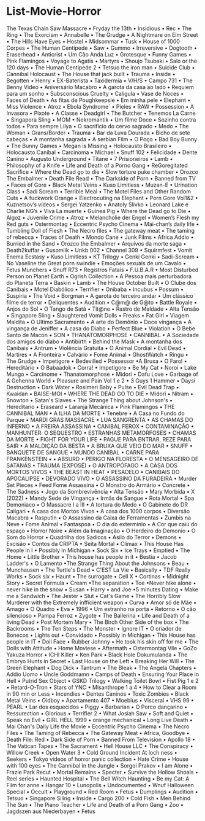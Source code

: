 # List-Movie-Horror

The Texas Chain Saw Massacre • Fryday the 13th • Insidious • Rec • The Ring • The Exorcism • Annabelle • The Grudge • A Nightmare on Elm Street • The Hills Have Eyes • Hostel • Midsommar • Tusk • House of 1000 Corpes • The Human Centipede • Saw • Gummo • Irreversive • Dogtooth • Eraserhead • Anticrist • Um Cão Anda Luz • Grotesque • Funny Games • Pink Flamingos • Voyage to Agatis • Martyrs • Shoujo Tsubaki • Salo or the 120 days • The Human Centipede 2 • Tetsuo the iron man • Suicide Club • Cannibal Holocaust • The House that jack built • Trauma • Inside • Begotten • Henry • EX-Baterista • Taxidermia • V/H/S • Campo 731 • The Benny Video • Aniversário Macabro • A garota da casa ao lado • Requiem para um sonho • Subsconscious Cruelty • Caligula • Vase de Noces • Faces of Death • As fitas de Poughkeepsie • Em minha pele • Elephant • Miss Violence • Atroz • Ebola Syndrome´ • Pieles • RAW • Possession • A Invasora • Pixote • A Classe • Deadgirl • The Butcher • Tenemos La Carne • Singapora Sling • MOM • Nekromantik • Um filme Doce • Sozinho contra todos • Para sempre Lilya • O sacrifício do cervo sagrado • Medo • The Woman • Grans/Border • Trauma • Bar da Luva Dourada • Bicho de sete cabeças • A montanha sagrada • A serbian Film • O Poço • Bad Boy Bunny • The Bunny Games • Megan is Missing • Holocausto Brasileiro • Holocausto Canibal • Carcinoma • Michael • Snuff 102 • Felicidade • Dente Canino • Augusto Underground • Titane • 7 Prisioneiros • Lamb • Philosophy of a Knife • Life and Death of a Porno Gang • ReGoregitated Sacrifice • Where the Dead go to die • Slow torture puke chamber • Orozco The Embalmer • Death File Read • The Darkside of Porn • Banned from TV • Faces of Gore • Black Metal Veins • Kuso Limitless • Muzan-E • Urination Class • Sadi Scream • Terrible Meal • The Motel Files and Other Random Cuts • A fuckwork Orange • Electrocuting na Elephant • Porn Gore Vol1&2 • Kuznetsov’s vídeos • Sergei Yatzenko • Anatoly Slivko • Leonard Lake e Charlie NG’s • Viva La muerte • Guinea Pig • Where the Dead go to Die • Algoz • Juvenile Crime • Atroz • Melancholie der Engel • Women’s Flesh my Red guts • Ostermontag • Eccentric Psycho Cinema • Mai-chan’s daily life • Tumbling Doll of Flesh • The Necro files • The gateway meat • The taming of rebecca • Traces of Death • Mondo Cane • Junk Films • Africa Addio • Burried in the Sand • Orozco the Embalmer • Arquivos da morte saga • Death2kuffar • Gusomilk • Unkb 002 • Channel 309 • Squirmfest • Vomit Enema Ecstasy • Kuso Limitless • KT Trilogy • Genki Genki • Sadi-Scream • No Vaseline the Great porn swindie • Emoções sexuais de um Cavalo • Fetus Munchers • Snuff R73 • Registros Fatais • F.U.B.A.R • Most Disturbed Person on Planet Earth • Ogrish Collection • A Pessoa mais perturbadora do Planeta Terra • Baskin • Lamb • The House October Built • O Clube dos Canibais • Motel Diabólico • Terrifier • Onibaba • Incubus • Possum • Suspiria • The Void • Borgman • A garota do terceiro andar • Um clássico filme de terror • Deliquentes • Audition • C@m@ de G@to • Battle Royale • Anjos do Sol • O Tango de Satã • Tit@ne • Rastro de Maldade • Alta Tensão • Singapore Sling • Slaughtered Vomit Dolls • Freaks • Fat Girl • Viagem Maldita • O Ultimo Sacramento • A arte do Demônio • Doce vingança • A vingança de Jeniffer • A casa do Diabo • Perfect Blue • Violation • O Bebe Santo de Macon • SON • THANATOMORPHOSE • CANNIBAL • A Sociedade dos amigos do diabo • Antibirth • Behind the Mask • A montanha dos Canibais • Antrum • Violência Gratuita • O Animal Cordial • Evil Dead • Martires • A Fronteira • Calvário • Fome Animal • GhostWatch • Ringu • The Grudge • Impetigore • Bedevilled • Possessor •A Bruxa • O Farol • Hereditário • O Babaadok • Corra! • Impetigore • Be My Cat • Noroi • Lake Mungo • Carcinome • Thanatomorphose  • Midori • Dafu Love • Garbage of A Gehenna World • Pleasure and Pain Vol 1 e 2 • 3 Guys 1 Hammer • Daysi Destruction • Dark Water • Rosimeri Baby • Pulse • Evil Dead Trap • Kwaidan • BAISE-MOI •  WHERE THE DEAD GO TO DIE • Midori  • Nitram  • Snowton  • Satan's Slaves • The Strange Thing about Johnson's • Hereditario • Eraseard • Laranja Mecânica • Pink Flamingos • THE CANNIBAL MAN • A ILHA DA MORTE • Tenebre • A Casa no Fundo do Parque • MARDI GRAS MASSACRE • LUA SANGRENTA • AS CHAMAS DO INFERNO • A FREIRA ASSASSINA • CANIBAL FEROX • CONTAMINAÇÃO • MANHUNTER: O SEQUESTRO • ESTRANHAS METAMORFOSES • CHAMAS DA MORTE • FIGHT FOR YOUR LIFE • PAGUE PARA ENTRAR, REZE PARA SAIR • A MALDIÇÃO DA BESTA • A BRUXA QUE VEIO DO MAR • SNUFF • BANQUETE DE SANGUE • MUNDO CANIBAL • CARNE PARA FRANKENSTEIN • • ABSURD •  PERIGO NA FLORESTA • O MENSAGEIRO DE SATANÁS • TRAUMA (EXPOSÉ) • O ANTROPÓFAGO • A CASA DOS MORTOS VIVOS • THE BEAST IN HEAT • PESADELO • CANIBAIS DO APOCALIPSE • DEVORADO VIVO • O ASSASSINO DA FURADEIRA • Murder Set Pieces • Feed Fome Assassina • O Monstro do Armário • Concrete • The Sadness • Jogo da Sombrevivência • Alta Tensão • Mary Morbida  •  X (2022) • Mandy Sede de Vingança • Irmãs de Sangue • Rota Mortal • Spa Demoniaco • O Massacre I a III •  A tortura do Medo • O Gabinete do DR Caligari • A casa dos Mortos Vivos •  A casa dos 1000 corpos •  Diversão Macabra • Rasputin • O Assassino da Caixa de Ferramentas • Zumbis na Neve • Fome Animal •  Fantaspoa • O dia do exterminio • A Cor que caiu do espaço • Horror Noire •  Além da Imaginação • O Herdeiro do Demonio •  O Som do Horror • Quadrilha dos Sadicos • Asilo do Terror • Demons • Excisão • Contos da CRIPTA • Seita Mortal •  Climax • This House Has People in I • Possibly in Michigan • Sock Six  • Ice Trays  • Emptied • The Home •  Little Brother •  This house has people in it • Bestia • Jacob Ladder's • O Lamento •The Strange Thing About the Johnsons • Beau • Munchausen • The Turtle's Dead • C'EST La Vie • Basically • TDF Really Works • Sock six • Haunt • The surrogate • Cell X • Cortinas • Midnight Story • Secret Formula • Cream •The separation • Toe •Never hike alone • never hike in the snow • Susan • Harry • and Joe •5 minutes Dating • Make me a Sandwich • The Jester • Slut • Cat's Game • The Horribly Slow Murderer with the Extremely infficient weapon • Curva • Amor só de Mãe • Amago • O Quadro • Eva • 1996 • Um estranho na porta • Retorno • O cão silencioso • Pampa Ferroz • Zygote • The Ballerina • Life and Death of a living Dead • Post Mortem Mary • The Birch Other Side of the box • The Backrooms • The Ten Steps • The Monster • Ignore IT • O criador de Bonecos • Lights out • Convidado • Possibly in Michigan • This House has people in IT • Doll Face • Rubber Johnny • He took his skin off for me • The Dolls with Attitude • Home Moviese • Aftermath • Ostermontag Vile • GoZo Yakuza Horror • ICHI Killer • Ken Park • Black Hole Dokumulanda • The Embryo Hunts in Secret • Last House on the Left • Breaking Her Will • The Green Elephant • Dog Dick • Tantrum • The Bleak • The Angela Chapters • Addio Uomo • Uncle Goddmamn • Camps of Death • Ensuring Your Place in Hell • Putrid Sex Object • GSKD Trilogy • Walking Toilet Bowl • Fist Pig 1 e 2 • Retard-O-Tron • Stars of YNC • Misanthrope 1 a 4 • How to Clear a Room in 90 min or Less • Incendies • Dentes Caninos • Toxic Zombies • Black Metal Veins •  Oldboy • Apartamento 407 • Moebius • Visceral • VHS 99 • PEARL • Lar dos esquecidos • Piggy • Barbarian • O Porco dançarino • Ressurection • Glorious • Terrifier 2 • What Josiah Saw • Soft and Quiet • Speak no Evil • GIRL HELL 1999 • orange mechanical • Long Live Death • Mai Chan's Daily Life the Movie • Eccentric Psycho Cinema • The Necro Files • The Taming of Rebecca • The Gateway Meat • Africa, Goodbye • Death File: Red • Dark Side of Porn • Banned From Television • Apollo 18 • The Vatican Tapes • The Sacrament • Hell House LLC • The Conspiracy • Willow Creek • Open Water 3 • Cold Ground Incident At loch ness • Seekers • Tokyo videos of horror panic collection • Hate Crime • House with 100 eyes • The Cannibal in the Jungle • Sorgoi Prakov • I am Alone • Frazie Park Recut • Mortal Remains • Specter • Survive the Hollow Shoals • Reel series • Haunted Hospital • The Bell Witch Haunting • Be my Cat: A Film for anne • Hangar 10 • Lunopolis • Undocumented • Wnuf Halloween Special • Occult • Playground • Red Room • Fetus • Dumplings • Audition • Tetsuo • Singapore Siling • Inside • Cargo 200 • Cold Fish • Men Behind The Sun • The Piano Teacher • Life and Death of a Porn Gang • Zoo • Jagdszen aus Niederbayen • Fetus 

